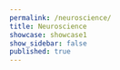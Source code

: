 ```yaml
---
permalink: /neuroscience/
title: Neuroscience
showcase: showcase1
show_sidebar: false
published: true
---
```

